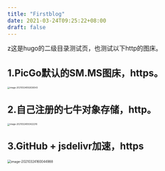 ```yaml
---
title: "Firstblog"
date: 2021-03-24T09:25:22+08:00
draft: false
---
```


z这是hugo的二级目录测试页，也测试以下http的图床。

## 1.PicGo默认的SM.MS图床，https。

<img src="https://i.loli.net/2021/03/24/SHG416dTJQuKrMP.png" alt="image-20210324092636543" style="zoom:33%;" />

## 2.自己注册的七牛对象存储，http。

<img src="http://pic.small09.top/image-20210324093422216.png" alt="image-20210324093422216" style="zoom: 33%;" />

## 3.GitHub + jsdelivr加速，https

<img src="https://cdn.jsdelivr.net/gh/tang1219/PicLibrary/img/image-20210324160044988.png" alt="image-20210324160044988" style="zoom:50%;" />